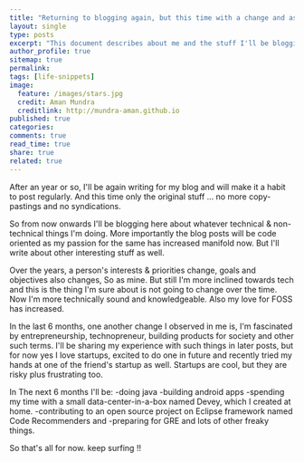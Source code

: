 ```yaml
---
title: "Returning to blogging again, but this time with a change and as a serious+mature programmer"
layout: single
type: posts
excerpt: "This document describes about me and the stuff I'll be blogging in the coming days. Mostly I'll be doing programming and some open source projects."
author_profile: true
sitemap: true
permalink:
tags: [life-snippets]
image:
  feature: /images/stars.jpg
  credit: Aman Mundra
  creditlink: http://mundra-aman.github.io
published: true
categories: 
comments: true
read_time: true
share: true
related: true
---
```


After an year or so, I'll be again writing for my blog and will make it a habit to post regularly. And this time only the original stuff ... no more copy-pastings and no syndications.

So from now onwards I'll be blogging here about whatever technical & non-technical things I'm doing. More importantly the blog posts will be code oriented as my passion for the same has increased manifold now. But I'll write about other interesting stuff as well.

Over the years, a person's interests & priorities change, goals and objectives also changes, So as mine. But still I'm more inclined towards tech and this is the thing I'm sure about is not going to change over the time. Now I'm more technically sound and knowledgeable. Also my love for FOSS has increased.

In the last 6 months, one another change I observed in me is, I'm fascinated by entrepreneurship, technopreneur, building products for society and other such terms. I'll be sharing my experience with such things in later posts, but for now yes I love startups, excited to do one in future and recently tried my hands at one of the friend's startup as well. Startups are cool, but they are risky plus frustrating too.

In The next 6 months I'll be:
-doing java
-building android apps
-spending my time with a small data-center-in-a-box named Devey, which I created at home.
-contributing to an open source project on Eclipse framework named Code Recommenders and
-preparing for GRE and lots of other freaky things.

So that's all for now.
keep surfing !!

